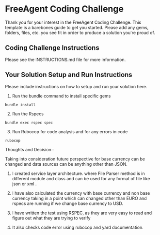 # FreeAgent Coding Challenge

Thank you for your interest in the FreeAgent Coding Challenge.  This template is a barebones guide to get you started.  Please add any gems, folders, files, etc. you see fit in order to produce a solution you're proud of.

## Coding Challenge Instructions

Please see the INSTRUCTIONS.md file for more information.

## Your Solution Setup and Run Instructions

Please include instructions on how to setup and run your solution here.

1. Run the bundle command to install specific gems
```
bundle install
```
2. Run the Rspecs
```
bundle exec rspec spec
```
3. Run Rubocop for code analysis and for any errors in code
```
rubocop
```
Thoughts and Decision :

Taking into consideration future perspective for base currency can be changed and data sources can be anything other than JSON.

1. I created service layer architecture. where File Parser method is in different module and class and can be used for any format of file like json or xml .

2. I have also calculated the currency with base currency and non base currency taking in a point which can changed other than EURO and rspecs are running if we change base currency to USD.

3. I have written the test using RSPEC, as they are very easy to read and figure out what they are trying to verify

4. It also checks code error using rubocop and yard documentation.